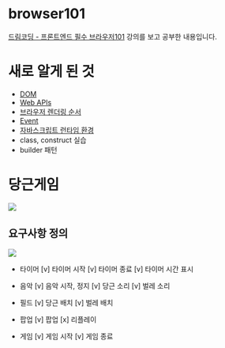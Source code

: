 # browser101

[드림코딩 - 프론트엔드 필수 브라우저101](https://academy.dream-coding.com/courses/browser101) 강의를 보고 공부한 내용입니다.

# 새로 알게 된 것

- [DOM](https://gisele-dev.tistory.com/15?category=963625)
- [Web APIs](https://gisele-dev.tistory.com/16?category=963625)
- [브라우저 렌더링 순서](https://gisele-dev.tistory.com/18?category=963625)
- [Event](https://gisele-dev.tistory.com/21?category=963625)
- [자바스크립트 런타임 환경](https://gisele-dev.tistory.com/24?category=963625)
- class, construct 실습
- builder 패턴

# 당근게임

![](https://images.velog.io/images/ouo_yoonk/post/0ec675a9-c093-4afd-bef7-376fa589c9f1/image.png)

## 요구사항 정의

![](https://images.velog.io/images/ouo_yoonk/post/458626fd-3b67-43bf-bd7d-f6b6b3f9a3bb/image.png)

- 타이머
  [v] 타이머 시작
  [v] 타이머 종료
  [v] 타이머 시간 표시

- 음악
  [v] 음악 시작, 정지
  [v] 당근 소리
  [v] 벌레 소리

- 필드
  [v] 당근 배치
  [v] 벌레 배치

- 팝업
  [v] 팝업
  [x] 리플레이

- 게임
  [v] 게임 시작
  [v] 게임 종료
